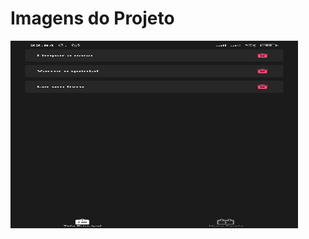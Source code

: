 # Imagens do Projeto

<p>
  <img width="460" height="300" src="images/readme/pagina-principal.jpg" >
</p>
